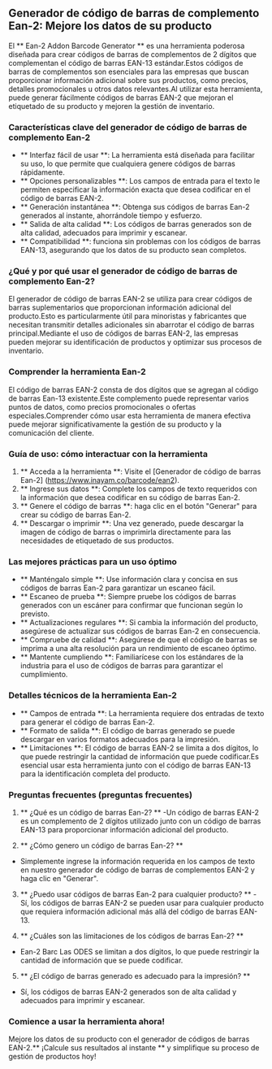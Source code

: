 ## Generador de código de barras de complemento Ean-2: Mejore los datos de su producto

El ** Ean-2 Addon Barcode Generator ** es una herramienta poderosa diseñada para crear códigos de barras de complementos de 2 dígitos que complementan el código de barras EAN-13 estándar.Estos códigos de barras de complementos son esenciales para las empresas que buscan proporcionar información adicional sobre sus productos, como precios, detalles promocionales u otros datos relevantes.Al utilizar esta herramienta, puede generar fácilmente códigos de barras EAN-2 que mejoran el etiquetado de su producto y mejoren la gestión de inventario.

### Características clave del generador de código de barras de complemento Ean-2

- ** Interfaz fácil de usar **: La herramienta está diseñada para facilitar su uso, lo que permite que cualquiera genere códigos de barras rápidamente.
- ** Opciones personalizables **: Los campos de entrada para el texto le permiten especificar la información exacta que desea codificar en el código de barras EAN-2.
- ** Generación instantánea **: Obtenga sus códigos de barras Ean-2 generados al instante, ahorrándole tiempo y esfuerzo.
- ** Salida de alta calidad **: Los códigos de barras generados son de alta calidad, adecuados para imprimir y escanear.
- ** Compatibilidad **: funciona sin problemas con los códigos de barras EAN-13, asegurando que los datos de su producto sean completos.

### ¿Qué y por qué usar el generador de código de barras de complemento Ean-2?

El generador de código de barras EAN-2 se utiliza para crear códigos de barras suplementarios que proporcionan información adicional del producto.Esto es particularmente útil para minoristas y fabricantes que necesitan transmitir detalles adicionales sin abarrotar el código de barras principal.Mediante el uso de códigos de barras EAN-2, las empresas pueden mejorar su identificación de productos y optimizar sus procesos de inventario.

### Comprender la herramienta Ean-2

El código de barras EAN-2 consta de dos dígitos que se agregan al código de barras Ean-13 existente.Este complemento puede representar varios puntos de datos, como precios promocionales o ofertas especiales.Comprender cómo usar esta herramienta de manera efectiva puede mejorar significativamente la gestión de su producto y la comunicación del cliente.

### Guía de uso: cómo interactuar con la herramienta

1. ** Acceda a la herramienta **: Visite el [Generador de código de barras Ean-2] (https://www.inayam.co/barcode/ean2).
2. ** Ingrese sus datos **: Complete los campos de texto requeridos con la información que desea codificar en su código de barras Ean-2.
3. ** Genere el código de barras **: haga clic en el botón "Generar" para crear su código de barras Ean-2.
4. ** Descargar o imprimir **: Una vez generado, puede descargar la imagen de código de barras o imprimirla directamente para las necesidades de etiquetado de sus productos.

### Las mejores prácticas para un uso óptimo

- ** Manténgalo simple **: Use información clara y concisa en sus códigos de barras Ean-2 para garantizar un escaneo fácil.
- ** Escaneo de prueba **: Siempre pruebe los códigos de barras generados con un escáner para confirmar que funcionan según lo previsto.
- ** Actualizaciones regulares **: Si cambia la información del producto, asegúrese de actualizar sus códigos de barras Ean-2 en consecuencia.
- ** Compruebe de calidad **: Asegúrese de que el código de barras se imprima a una alta resolución para un rendimiento de escaneo óptimo.
- ** Mantente cumpliendo **: Familiarícese con los estándares de la industria para el uso de códigos de barras para garantizar el cumplimiento.

### Detalles técnicos de la herramienta Ean-2

- ** Campos de entrada **: La herramienta requiere dos entradas de texto para generar el código de barras Ean-2.
- ** Formato de salida **: El código de barras generado se puede descargar en varios formatos adecuados para la impresión.
- ** Limitaciones **: El código de barras EAN-2 se limita a dos dígitos, lo que puede restringir la cantidad de información que puede codificar.Es esencial usar esta herramienta junto con el código de barras EAN-13 para la identificación completa del producto.

### Preguntas frecuentes (preguntas frecuentes)

1. ** ¿Qué es un código de barras Ean-2? **
-Un código de barras EAN-2 es un complemento de 2 dígitos utilizado junto con un código de barras EAN-13 para proporcionar información adicional del producto.

2. ** ¿Cómo genero un código de barras Ean-2? **
- Simplemente ingrese la información requerida en los campos de texto en nuestro generador de código de barras de complementos EAN-2 y haga clic en "Generar".

3. ** ¿Puedo usar códigos de barras Ean-2 para cualquier producto? **
-Sí, los códigos de barras EAN-2 se pueden usar para cualquier producto que requiera información adicional más allá del código de barras EAN-13.

4. ** ¿Cuáles son las limitaciones de los códigos de barras Ean-2? **
- Ean-2 Barc Las ODES se limitan a dos dígitos, lo que puede restringir la cantidad de información que se puede codificar.

5. ** ¿El código de barras generado es adecuado para la impresión? **
- Sí, los códigos de barras EAN-2 generados son de alta calidad y adecuados para imprimir y escanear.

### Comience a usar la herramienta ahora!

Mejore los datos de su producto con el generador de códigos de barras EAN-2.** ¡Calcule sus resultados al instante ** y simplifique su proceso de gestión de productos hoy!
